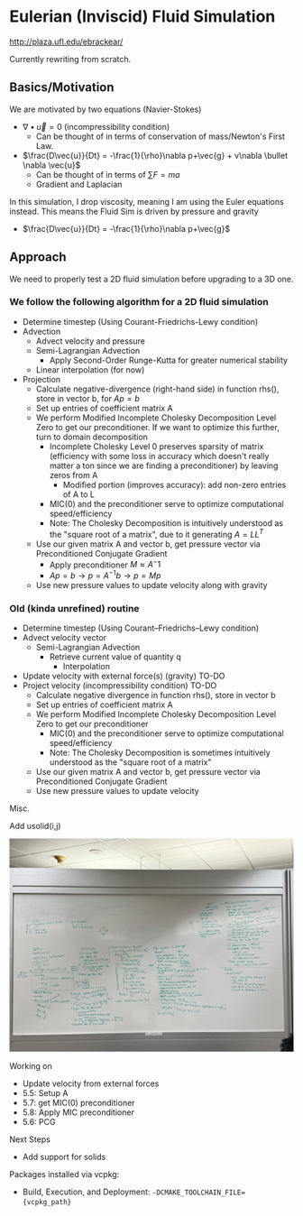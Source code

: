 # Eulerian (Inviscid) Fluid Simulation

http://plaza.ufl.edu/ebrackear/

Currently rewriting from scratch.

## Basics/Motivation

We are motivated by two equations (Navier-Stokes)

- $\nabla \bullet \vec{u}=0$ (incompressibility condition)
  - Can be thought of in terms of conservation of mass/Newton's First Law.
- $\frac{D\vec{u}}{Dt} = -\frac{1}{\rho}\nabla p+\vec{g} + v\nabla \bullet \nabla \vec{u}$
  - Can be thought of in terms of $\sum F=ma$
  - Gradient and Laplacian

In this simulation, I drop viscosity, meaning I am using the Euler equations instead. This means the Fluid Sim is driven by pressure and gravity
- $\frac{D\vec{u}}{Dt} = -\frac{1}{\rho}\nabla p+\vec{g}$

## Approach

We need to properly test a 2D fluid simulation before upgrading to a 3D one.

### We follow the following algorithm for a 2D fluid simulation
- Determine timestep (Using Courant-Friedrichs-Lewy condition)
- Advection
  - Advect velocity and pressure
  - Semi-Lagrangian Advection
    - Apply Second-Order Runge-Kutta for greater numerical stability
  - Linear interpolation (for now)
- Projection
  - Calculate negative-divergence (right-hand side) in function rhs(), store in vector b, for $Ap=b$
  - Set up entries of coefficient matrix A
  - We perform Modified Incomplete Cholesky Decomposition Level Zero to get our preconditioner. If we want to optimize this further, turn to domain decomposition
    - Incomplete Cholesky Level 0 preserves sparsity of matrix (efficiency with some loss in accuracy which doesn't really matter a ton since we are finding a preconditioner) by leaving zeros from A
      - Modified portion (improves accuracy): add non-zero entries of A to L
    - MIC(0) and the preconditioner serve to optimize computational speed/efficiency
    - Note: The Cholesky Decomposition is intuitively understood as the "square root of a matrix", due to it generating $A=LL^T$
  - Use our given matrix A and vector b, get pressure vector via Preconditioned Conjugate Gradient
    - Apply preconditioner $M \approx A^-1$
    - $Ap = b \rightarrow p = A^{-1}b \rightarrow p = Mp$
  - Use new pressure values to update velocity along with gravity
  
### Old (kinda unrefined) routine
- Determine timestep (Using Courant–Friedrichs–Lewy condition)
- Advect velocity vector
  - Semi-Lagrangian Advection
    - Retrieve current value of quantity q
      - Interpolation
- Update velocity with external force(s) (gravity) TO-DO
- Project velocity (incompressibility condition) TO-DO
  - Calculate negative divergence in function rhs(), store in vector b
  - Set up entries of coefficient matrix A
  - We perform Modified Incomplete Cholesky Decomposition Level Zero to get our preconditioner
    - MIC(0) and the preconditioner serve to optimize computational speed/efficiency
    - Note: The Cholesky Decomposition is sometimes intuitively understood as the "square root of a matrix"
  - Use our given matrix A and vector b, get pressure vector via Preconditioned Conjugate Gradient
  - Use new pressure values to update velocity

Misc.

Add usolid(i,j)

![Whiteboard Outline](./Images/IMG_2745.jpg)

Working on

- Update velocity from external forces
- 5.5: Setup A
- 5.7: get MIC(0) preconditioner
- 5.8: Apply MIC preconditioner
- 5.6: PCG

Next Steps
- Add support for solids

Packages installed via vcpkg:
- Build, Execution, and Deployment: `-DCMAKE_TOOLCHAIN_FILE={vcpkg_path}`